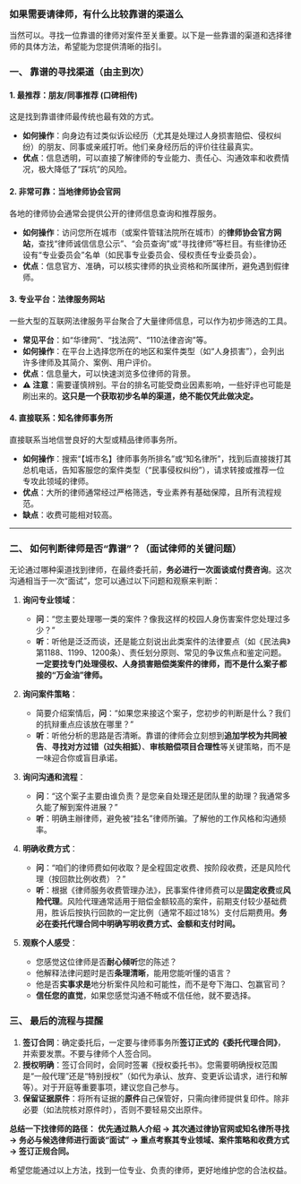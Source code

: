 ### 如果需要请律师，有什么比较靠谱的渠道么

当然可以。寻找一位靠谱的律师对案件至关重要。以下是一些靠谱的渠道和选择律师的具体方法，希望能为您提供清晰的指引。

### 一、 靠谱的寻找渠道（由主到次）

#### 1. 最推荐：朋友/同事推荐 (口碑相传)
这是找到靠谱律师最传统也最有效的方式。
*   **如何操作**：向身边有过类似诉讼经历（尤其是处理过人身损害赔偿、侵权纠纷）的朋友、同事或亲戚打听。他们亲身经历后的评价往往最真实。
*   **优点**：信息透明，可以直接了解律师的专业能力、责任心、沟通效率和收费情况，极大降低了“踩坑”的风险。

#### 2. 非常可靠：当地律师协会官网
各地的律师协会通常会提供公开的律师信息查询和推荐服务。
*   **如何操作**：访问您所在城市（或案件管辖法院所在城市）的**律师协会官方网站**，查找“律师诚信信息公示”、“会员查询”或“寻找律师”等栏目。有些律协还设有“专业委员会”名单（如民事专业委员会、侵权责任专业委员会）。
*   **优点**：信息官方、准确，可以核实律师的执业资格和所属律所，避免遇到假律师。

#### 3. 专业平台：法律服务网站
一些大型的互联网法律服务平台聚合了大量律师信息，可以作为初步筛选的工具。
*   **常见平台**：如“华律网”、“找法网”、“110法律咨询”等。
*   **如何操作**：在平台上选择您所在的地区和案件类型（如“人身损害”），会列出许多律师及其简介、案例、用户评价。
*   **优点**：信息量大，可以快速浏览多位律师的背景。
*   **⚠️ 注意**：需要谨慎辨别。平台的排名可能受商业因素影响，一些好评也可能是刷出来的。**这只是一个获取初步名单的渠道，绝不能仅凭此做决定。**

#### 4. 直接联系：知名律师事务所
直接联系当地信誉良好的大型或精品律师事务所。
*   **如何操作**：搜索“【城市名】律师事务所排名”或“知名律所”，找到后直接拨打其总机电话，告知客服您的案件类型（“民事侵权纠纷”），请求转接或推荐一位专攻此领域的律师。
*   **优点**：大所的律师通常经过严格筛选，专业素养有基础保障，且所有流程规范。
*   **缺点**：收费可能相对较高。

---

### 二、 如何判断律师是否“靠谱”？（面试律师的关键问题）

无论通过哪种渠道找到律师，在最终委托前，**务必进行一次面谈或付费咨询**。这次沟通相当于一次“面试”，您可以通过以下问题和观察来判断：

1.  **询问专业领域**：
    *   **问**：“您主要处理哪一类的案件？像我这样的校园人身伤害案件您处理过多少？”
    *   **听**：听他是泛泛而谈，还是能立刻说出此类案件的法律要点（如《民法典》第1188、1199、1200条）、责任划分原则、常见的争议焦点和鉴定问题。**一定要找专门处理侵权、人身损害赔偿类案件的律师，而不是什么案子都接的“万金油”律师。**

2.  **询问案件策略**：
    *   简要介绍案情后，**问**：“如果您来接这个案子，您初步的判断是什么？我们的抗辩重点应该放在哪里？”
    *   **听**：听他分析的思路是否清晰。靠谱的律师会立刻想到**追加学校为共同被告**、**寻找对方过错（过失相抵）**、**审核赔偿项目合理性**等关键策略，而不是一味迎合你或盲目承诺。

3.  **询问沟通和流程**：
    *   **问**：“这个案子主要由谁负责？是您亲自处理还是团队里的助理？我通常多久能了解到案件进展？”
    *   **听**：明确主辦律师，避免被“挂名”律师所骗。了解他的工作风格和沟通频率。

4.  **明确收费方式**：
    *   **问**：“咱们的律师费如何收取？是全程固定收费、按阶段收费，还是风险代理（按回款比例收费）？”
    *   **听**：根据《律师服务收费管理办法》，民事案件律师费可以是**固定收费**或**风险代理**。风险代理通常适用于赔偿金额较高的案件，前期支付较少基础费用，胜诉后按执行回款的一定比例（通常不超过18%）支付后期费用。**务必在委托代理合同中明确写明收费方式、金额和支付时间。**

5.  **观察个人感受**：
    *   您感觉这位律师是否**耐心倾听**您的陈述？
    *   他解释法律问题时是否**条理清晰**，能用您能听懂的语言？
    *   他是否**实事求是**地分析案件风险和可能性，而不是夸下海口、包赢官司？
    *   **信任您的直觉**，如果您感觉沟通不畅或不信任他，就不要选择。

### 三、 最后的流程与提醒

1.  **签订合同**：确定委托后，一定要与律师事务所**签订正式的《委托代理合同》**，并索要发票。不要与律师个人签合同。
2.  **授权明确**：签订合同时，会同时签署《授权委托书》。您需要明确授权范围是“一般代理”还是“特别授权”（如代为承认、放弃、变更诉讼请求，进行和解等）。对于开庭等重要事项，建议您自己参与。
3.  **保留证据原件**：将所有证据的**原件**自己保管好，只需向律师提供复印件。除非必要（如法院核对原件时），否则不要轻易交出原件。

**总结一下找律师的路径：**
**优先通过熟人介绍 → 其次通过律协官网或知名律所寻找 → 务必与候选律师进行面谈“面试” → 重点考察其专业领域、案件策略和收费方式 → 签订正规合同。**

希望您能通过以上方法，找到一位专业、负责的律师，更好地维护您的合法权益。

